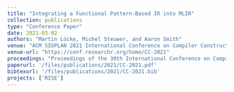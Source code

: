 ```yaml
---
title: "Integrating a Functional Pattern-Based IR into MLIR"
collection: publications
type: "Conference Paper"
date: 2021-03-02
authors: "Martin Lücke, Michel Steuwer, and Aaron Smith"
venue: "ACM SIGPLAN 2021 International Conference on Compiler Construction (CC 2021)"
venue-url: "https://conf.researchr.org/home/CC-2021"
proceedings: "Proceedings of the 30th International Conference on Compiler Construction, CC 2020, March 2-3, 2021"
paperurl: '/files/publications/2021/CC-2021.pdf'
bibtexurl: '/files/publications/2021/CC-2021.bib'
projects: ['RISE']
---
```

